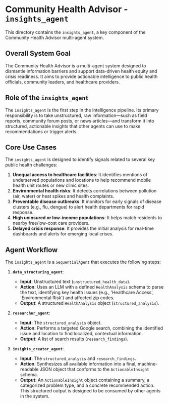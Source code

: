 # Community Health Advisor - `insights_agent`

This directory contains the `insights_agent`, a key component of the Community Health Advisor multi-agent system.

## Overall System Goal

The Community Health Advisor is a multi-agent system designed to dismantle information barriers and support data-driven health equity and crisis readiness. It aims to provide actionable intelligence to public health officials, community leaders, and healthcare providers.

## Role of the `insights_agent`

The `insights_agent` is the first step in the intelligence pipeline. Its primary responsibility is to take unstructured, raw information—such as field reports, community forum posts, or news articles—and transform it into structured, actionable insights that other agents can use to make recommendations or trigger alerts.

## Core Use Cases

The `insights_agent` is designed to identify signals related to several key public health challenges:

1.  **Unequal access to healthcare facilities**: It identifies mentions of underserved populations and locations to help recommend mobile health unit routes or new clinic sites.
2.  **Environmental health risks**: It detects correlations between pollution (air, water) or heat spikes and health complaints.
3.  **Preventable disease outbreaks**: It monitors for early signals of disease clusters (e.g., flu, dengue) to alert health departments for rapid response.
4.  **High uninsured or low-income populations**: It helps match residents to nearby free/low-cost care providers.
5.  **Delayed crisis response**: It provides the initial analysis for real-time dashboards and alerts for emerging local crises.

## Agent Workflow

The `insights_agent` is a `SequentialAgent` that executes the following steps:

1.  **`data_structuring_agent`**:
    -   **Input**: Unstructured text (`unstructured_health_data`).
    -   **Action**: Uses an LLM with a defined `HealthAnalysis` schema to parse the text, identifying key health issues (e.g., 'Healthcare Access', 'Environmental Risk') and affected zip codes.
    -   **Output**: A structured `HealthAnalysis` object (`structured_analysis`).

2.  **`researcher_agent`**:
    -   **Input**: The `structured_analysis` object.
    -   **Action**: Performs a targeted Google search, combining the identified issue and location to find localized, contextual information.
    -   **Output**: A list of search results (`research_findings`).

3.  **`insights_creator_agent`**:
    -   **Input**: The `structured_analysis` and `research_findings`.
    -   **Action**: Synthesizes all available information into a final, machine-readable JSON object that conforms to the `ActionableInsight` schema.
    -   **Output**: An `ActionableInsight` object containing a summary, a categorized problem type, and a concrete recommended action. This structured output is designed to be consumed by other agents in the system.
